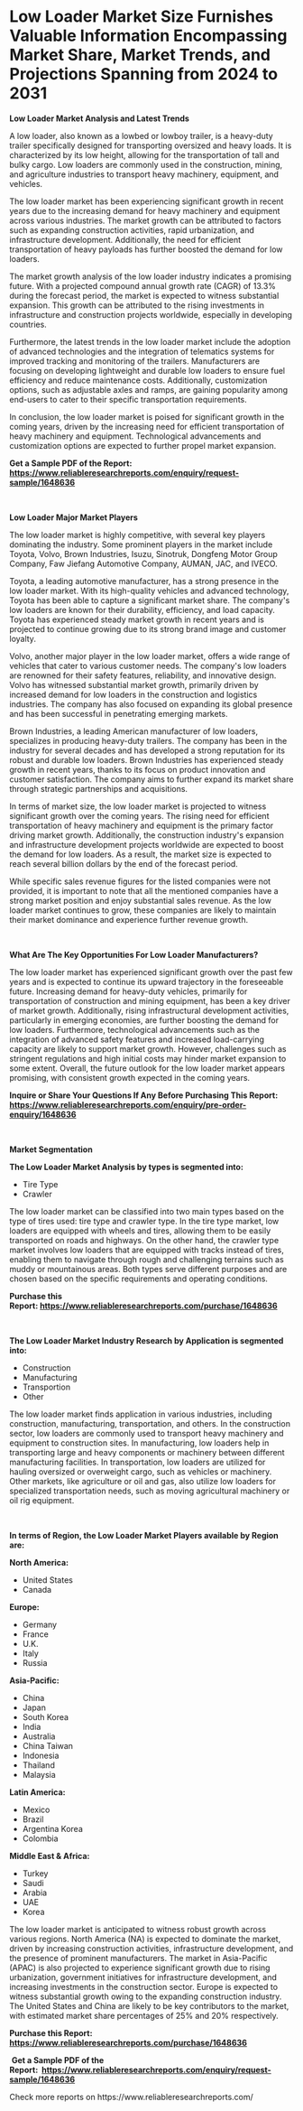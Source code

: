 <p><h1>Low Loader Market Size Furnishes Valuable Information Encompassing Market Share, Market Trends, and Projections Spanning from 2024 to 2031</h1></p><p><strong>Low Loader Market Analysis and Latest Trends</strong></p>
<p><p>A low loader, also known as a lowbed or lowboy trailer, is a heavy-duty trailer specifically designed for transporting oversized and heavy loads. It is characterized by its low height, allowing for the transportation of tall and bulky cargo. Low loaders are commonly used in the construction, mining, and agriculture industries to transport heavy machinery, equipment, and vehicles.</p><p>The low loader market has been experiencing significant growth in recent years due to the increasing demand for heavy machinery and equipment across various industries. The market growth can be attributed to factors such as expanding construction activities, rapid urbanization, and infrastructure development. Additionally, the need for efficient transportation of heavy payloads has further boosted the demand for low loaders.</p><p>The market growth analysis of the low loader industry indicates a promising future. With a projected compound annual growth rate (CAGR) of 13.3% during the forecast period, the market is expected to witness substantial expansion. This growth can be attributed to the rising investments in infrastructure and construction projects worldwide, especially in developing countries.</p><p>Furthermore, the latest trends in the low loader market include the adoption of advanced technologies and the integration of telematics systems for improved tracking and monitoring of the trailers. Manufacturers are focusing on developing lightweight and durable low loaders to ensure fuel efficiency and reduce maintenance costs. Additionally, customization options, such as adjustable axles and ramps, are gaining popularity among end-users to cater to their specific transportation requirements.</p><p>In conclusion, the low loader market is poised for significant growth in the coming years, driven by the increasing need for efficient transportation of heavy machinery and equipment. Technological advancements and customization options are expected to further propel market expansion.</p></p>
<p><strong>Get a Sample PDF of the Report:&nbsp; <a href="https://www.reliableresearchreports.com/enquiry/request-sample/1648636">https://www.reliableresearchreports.com/enquiry/request-sample/1648636</a></strong></p>
<p>&nbsp;</p>
<p><strong>Low Loader Major Market Players</strong></p>
<p><p>The low loader market is highly competitive, with several key players dominating the industry. Some prominent players in the market include Toyota, Volvo, Brown Industries, Isuzu, Sinotruk, Dongfeng Motor Group Company, Faw Jiefang Automotive Company, AUMAN, JAC, and IVECO.</p><p>Toyota, a leading automotive manufacturer, has a strong presence in the low loader market. With its high-quality vehicles and advanced technology, Toyota has been able to capture a significant market share. The company's low loaders are known for their durability, efficiency, and load capacity. Toyota has experienced steady market growth in recent years and is projected to continue growing due to its strong brand image and customer loyalty.</p><p>Volvo, another major player in the low loader market, offers a wide range of vehicles that cater to various customer needs. The company's low loaders are renowned for their safety features, reliability, and innovative design. Volvo has witnessed substantial market growth, primarily driven by increased demand for low loaders in the construction and logistics industries. The company has also focused on expanding its global presence and has been successful in penetrating emerging markets.</p><p>Brown Industries, a leading American manufacturer of low loaders, specializes in producing heavy-duty trailers. The company has been in the industry for several decades and has developed a strong reputation for its robust and durable low loaders. Brown Industries has experienced steady growth in recent years, thanks to its focus on product innovation and customer satisfaction. The company aims to further expand its market share through strategic partnerships and acquisitions.</p><p>In terms of market size, the low loader market is projected to witness significant growth over the coming years. The rising need for efficient transportation of heavy machinery and equipment is the primary factor driving market growth. Additionally, the construction industry's expansion and infrastructure development projects worldwide are expected to boost the demand for low loaders. As a result, the market size is expected to reach several billion dollars by the end of the forecast period.</p><p>While specific sales revenue figures for the listed companies were not provided, it is important to note that all the mentioned companies have a strong market position and enjoy substantial sales revenue. As the low loader market continues to grow, these companies are likely to maintain their market dominance and experience further revenue growth.</p></p>
<p>&nbsp;</p>
<p><strong>What Are The Key Opportunities For Low Loader Manufacturers?</strong></p>
<p><p>The low loader market has experienced significant growth over the past few years and is expected to continue its upward trajectory in the foreseeable future. Increasing demand for heavy-duty vehicles, primarily for transportation of construction and mining equipment, has been a key driver of market growth. Additionally, rising infrastructural development activities, particularly in emerging economies, are further boosting the demand for low loaders. Furthermore, technological advancements such as the integration of advanced safety features and increased load-carrying capacity are likely to support market growth. However, challenges such as stringent regulations and high initial costs may hinder market expansion to some extent. Overall, the future outlook for the low loader market appears promising, with consistent growth expected in the coming years.</p></p>
<p><strong>Inquire or Share Your Questions If Any Before Purchasing This Report: <a href="https://www.reliableresearchreports.com/enquiry/pre-order-enquiry/1648636">https://www.reliableresearchreports.com/enquiry/pre-order-enquiry/1648636</a></strong></p>
<p>&nbsp;</p>
<p><strong>Market Segmentation</strong></p>
<p><strong>The Low Loader Market Analysis by types is segmented into:</strong></p>
<p><ul><li>Tire Type</li><li>Crawler</li></ul></p>
<p><p>The low loader market can be classified into two main types based on the type of tires used: tire type and crawler type. In the tire type market, low loaders are equipped with wheels and tires, allowing them to be easily transported on roads and highways. On the other hand, the crawler type market involves low loaders that are equipped with tracks instead of tires, enabling them to navigate through rough and challenging terrains such as muddy or mountainous areas. Both types serve different purposes and are chosen based on the specific requirements and operating conditions.</p></p>
<p><strong>Purchase this Report:&nbsp;<a href="https://www.reliableresearchreports.com/purchase/1648636">https://www.reliableresearchreports.com/purchase/1648636</a></strong></p>
<p>&nbsp;</p>
<p><strong>The Low Loader Market Industry Research by Application is segmented into:</strong></p>
<p><ul><li>Construction</li><li>Manufacturing</li><li>Transportion</li><li>Other</li></ul></p>
<p><p>The low loader market finds application in various industries, including construction, manufacturing, transportation, and others. In the construction sector, low loaders are commonly used to transport heavy machinery and equipment to construction sites. In manufacturing, low loaders help in transporting large and heavy components or machinery between different manufacturing facilities. In transportation, low loaders are utilized for hauling oversized or overweight cargo, such as vehicles or machinery. Other markets, like agriculture or oil and gas, also utilize low loaders for specialized transportation needs, such as moving agricultural machinery or oil rig equipment.</p></p>
<p>&nbsp;</p>
<p><strong>In terms of Region, the Low Loader Market Players available by Region are:</strong></p>
<p>
    <p> <strong> North America: </strong>
        <ul>
            <li>United States</li>
            <li>Canada</li>
        </ul>
        </p> 
    <p> <strong> Europe: </strong>
        <ul>
            <li>Germany</li>
            <li>France</li>
            <li>U.K.</li>
            <li>Italy</li>
            <li>Russia</li>
        </ul>
        </p> 
    <p> <strong> Asia-Pacific: </strong>
        <ul>
            <li>China</li>
            <li>Japan</li>
            <li>South Korea</li>
            <li>India</li>
            <li>Australia</li>
            <li>China Taiwan</li>
            <li>Indonesia</li>
            <li>Thailand</li>
            <li>Malaysia</li>
        </ul>
        </p> 
    <p> <strong> Latin America: </strong>
        <ul>
            <li>Mexico</li>
            <li>Brazil</li>
            <li>Argentina Korea</li>
            <li>Colombia</li>
        </ul>
        </p> 
    <p> <strong> Middle East & Africa: </strong>
        <ul>
            <li>Turkey</li>
            <li>Saudi</li>
            <li>Arabia</li>
            <li>UAE</li>
            <li>Korea</li>
        </ul>
    </p>
    </p>
<p><p>The low loader market is anticipated to witness robust growth across various regions. North America (NA) is expected to dominate the market, driven by increasing construction activities, infrastructure development, and the presence of prominent manufacturers. The market in Asia-Pacific (APAC) is also projected to experience significant growth due to rising urbanization, government initiatives for infrastructure development, and increasing investments in the construction sector. Europe is expected to witness substantial growth owing to the expanding construction industry. The United States and China are likely to be key contributors to the market, with estimated market share percentages of 25% and 20% respectively.</p></p>
<p><strong>Purchase this Report: <a href="https://www.reliableresearchreports.com/purchase/1648636">https://www.reliableresearchreports.com/purchase/1648636</a></strong></p>
<p>&nbsp;<strong>Get a Sample PDF of the Report:&nbsp;&nbsp;<a href="https://www.reliableresearchreports.com/enquiry/request-sample/1648636">https://www.reliableresearchreports.com/enquiry/request-sample/1648636</a></strong></p>
<p><strong></strong></p>
<p>Check more reports on https://www.reliableresearchreports.com/</p>